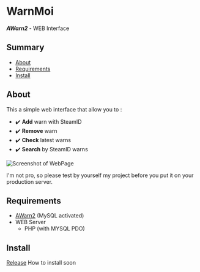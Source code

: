 # WarnMoi
***AWarn2*** - WEB Interface

## Summary
- [About](#about)
- [Requirements](#requirements)
- [Install](#install)

## About
This a simple web interface that allow you to :
- ✔️ **Add** warn with SteamID
- ✔️ **Remove** warn
- ✔️ **Check** latest warns
- ✔️ **Search** by SteamID warns

![Screenshot of WebPage](https://i.imgur.com/kxZWWJS.jpg)

I'm not pro, so please test by yourself my project before you put it on your production server.

## Requirements 
- [AWarn2](https://www.gmodstore.com/market/view/awarn2-warning-module) (MySQL activated)
- WEB Server
  - PHP (with MYSQL PDO)
  
## Install
  [Release](https://github.com/JustNaaby/WarnMoi/releases)
  How to install soon
